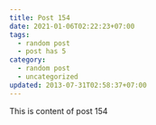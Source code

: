 ```yaml
---
title: Post 154
date: 2021-01-06T02:22:23+07:00
tags:
  - random post
  - post has 5
category:
  - random post
  - uncategorized
updated: 2013-07-31T02:58:37+07:00
---
```

This is content of post 154